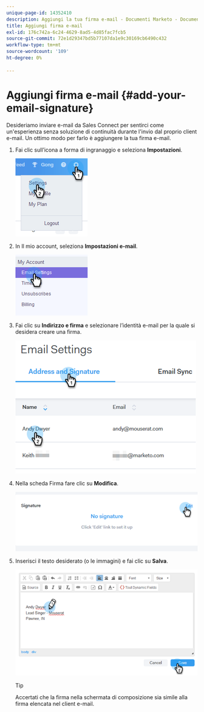```yaml
---
unique-page-id: 14352410
description: Aggiungi la tua firma e-mail - Documenti Marketo - Documentazione del prodotto
title: Aggiungi firma e-mail
exl-id: 176c742a-6c24-4629-8ad5-4d85fac7fcb5
source-git-commit: 72e1d29347bd5b77107da1e9c30169cb6490c432
workflow-type: tm+mt
source-wordcount: '109'
ht-degree: 0%

---
```


# Aggiungi firma e-mail {#add-your-email-signature}

Desideriamo inviare e-mail da Sales Connect per sentirci come un&#39;esperienza senza soluzione di continuità durante l&#39;invio dal proprio client e-mail. Un ottimo modo per farlo è aggiungere la tua firma e-mail.

1. Fai clic sull’icona a forma di ingranaggio e seleziona **Impostazioni**.

   ![](assets/add-your-email-signature-1.png)

1. In Il mio account, seleziona **Impostazioni e-mail**.

   ![](assets/add-your-email-signature-2.png)

1. Fai clic su **Indirizzo e firma** e selezionare l’identità e-mail per la quale si desidera creare una firma.

   ![](assets/add-your-email-signature-3.png)

1. Nella scheda Firma fare clic su **Modifica**.

   ![](assets/add-your-email-signature-4.png)

1. Inserisci il testo desiderato (o le immagini) e fai clic su **Salva**.

   ![](assets/add-your-email-signature-5.png)

   >[!TIP]
   >
   >Accertati che la firma nella schermata di composizione sia simile alla firma elencata nel client e-mail.
